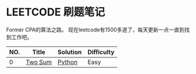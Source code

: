 # LEETCODE 刷题笔记
Former CPA的算法之路。
现在leetcode有1500多道了，每天更新一点一直到找到工作吧。

|NO.|Title|Solution|Difficulty|
|---|-----|--------|----------|
|0|[Two Sum](https://leetcode.com/problems/two-sum)| [Python](001.%20Two%20Sum/solution.py)|Easy|